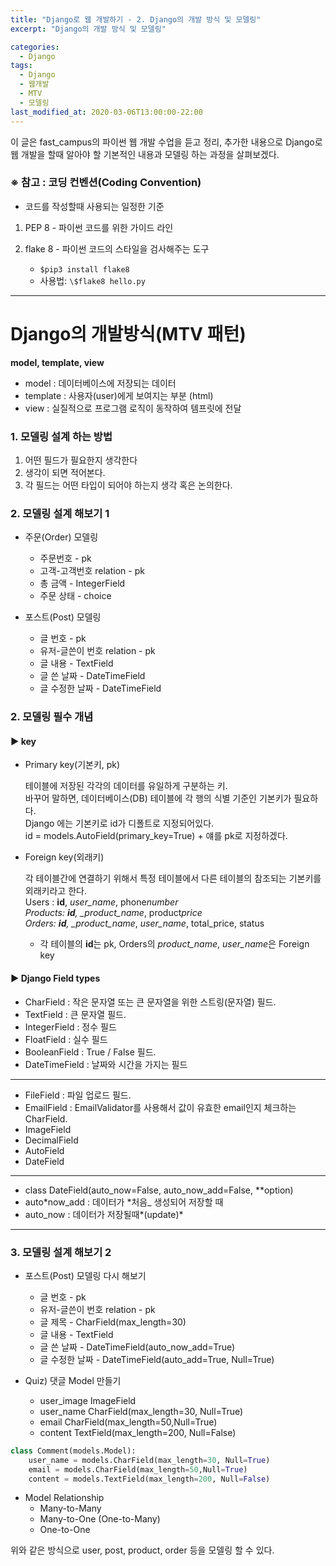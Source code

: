 ```yaml
---
title: "Django로 웹 개발하기 - 2. Django의 개발 방식 및 모델링"
excerpt: "Django의 개발 방식 및 모델링"

categories:
  - Django
tags:
  - Django
  - 웹개발
  - MTV
  - 모델링
last_modified_at: 2020-03-06T13:00:00-22:00
---
```


이 글은 fast_campus의 파이썬 웹 개발 수업을 듣고 정리, 추가한 내용으로 Django로 웹 개발을 할때 알아야 할 기본적인 내용과 모델링 하는 과정을 살펴보겠다.

### ※ 참고 : 코딩 컨벤션(Coding Convention)

- 코드를 작성할때 사용되는 일정한 기준

1.  PEP 8 - 파이썬 코드를 위한 가이드 라인

2.  flake 8 - 파이썬 코드의 스타일을 검사해주는 도구
    - `$pip3 install flake8`
    - 사용법: `\$flake8 hello.py`

---

# Django의 개발방식(MTV 패턴)

**model, template, view**

- model : 데이터베이스에 저장되는 데이터
- template : 사용자(user)에게 보여지는 부분 (html)
- view : 실질적으로 프로그램 로직이 동작하여 템프릿에 전달

### 1. 모델링 설계 하는 방법

1. 어떤 필드가 필요한지 생각한다
2. 생각이 되면 적어본다.
3. 각 필드는 어떤 타입이 되어야 하는지 생각 혹은 논의한다.

### 2. 모델링 설계 해보기 1

- 주문(Order) 모델링

  - 주문번호 - pk
  - 고객-고객번호 relation - pk
  - 총 금액 - IntegerField
  - 주문 상태 - choice

- 포스트(Post) 모델링

  - 글 번호 - pk
  - 유저-글쓴이 번호 relation - pk
  - 글 내용 - TextField
  - 글 쓴 날짜 - DateTimeField
  - 글 수정한 날짜 - DateTimeField

### 2. 모델링 필수 개념

#### ▶ key

- Primary key(기본키, pk)

  테이블에 저장된 각각의 데이터를 유일하게 구분하는 키.  
  바꾸어 말하면, 데이터베이스(DB) 테이블에 각 행의 식별 기준인 기본키가 필요하다.  
  Django 에는 기본키로 id가 디폴트로 지정되어있다.  
  id = models.AutoField(primary_key=True) + 얘를 pk로 지정하겠다.

- Foreign key(외래키)

  각 테이블간에 연결하기 위해서 특정 테이블에서 다른 테이블의 참조되는 기본키를 외래키라고 한다.  
  Users : **id**, _user_name_, phone*number  
  Products: **id**, \_product_name*, product*price  
  Orders: **id**, \_product_name*, _user_name_, total_price, status

  - 각 테이블의 **id**는 pk, Orders의 _product_name_, *user_name*은 Foreign key

#### ▶ Django Field types

- CharField : 작은 문자열 또는 큰 문자열을 위한 스트링(문자열) 필드.
- TextField : 큰 문자열 필드.
- IntegerField : 정수 필드
- FloatField : 실수 필드
- BooleanField : True / False 필드.
- DateTimeField : 날짜와 시간을 가지는 필드

---

- FileField : 파일 업로드 필드.
- EmailField : EmailValidator를 사용해서 값이 유효한 email인지 체크하는 CharField.
- ImageField
- DecimalField
- AutoField
- DateField

---

- class DateField(auto_now=False, auto_now_add=False, \*\*option)
- auto*now_add : 데이터가 *처음\_ 생성되어 저장할 때
- auto_now : 데이터가 저장될때*(update)*

---

### 3. 모델링 설계 해보기 2

- 포스트(Post) 모델링 다시 해보기

  - 글 번호 - pk
  - 유저-글쓴이 번호 relation - pk
  - 글 제목 - CharField(max_length=30)
  - 글 내용 - TextField
  - 글 쓴 날짜 - DateTimeField(auto_now_add=True)
  - 글 수정한 날짜 - DateTimeField(auto_add=True, Null=True)

- Quiz) 댓글 Model 만들기

  - user_image ImageField
  - user_name CharField(max_length=30, Null=True)
  - email CharField(max_length=50,Null=True)
  - content TextField(max_length=200, Null=False)

```py
class Comment(models.Model):
	user_name = models.CharField(max_length=30, Null=True)
	email = models.CharField(max_length=50,Null=True)
	content = models.TextField(max_length=200, Null=False)
```

- Model Relationship
  - Many-to-Many
  - Many-to-One (One-to-Many)
  - One-to-One

위와 같은 방식으로 user, post, product, order 등을 모델링 할 수 있다.
